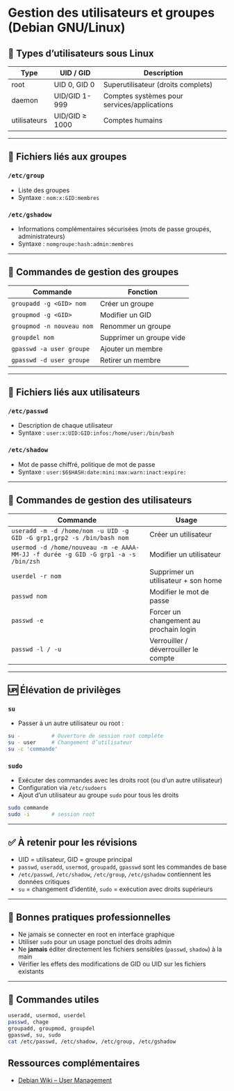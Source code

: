 # Gestion des utilisateurs et groupes (Debian GNU/Linux)

## 👥 Types d’utilisateurs sous Linux

|Type|UID / GID|Description|
|---|---|---|
|root|UID 0, GID 0|Superutilisateur (droits complets)|
|daemon|UID/GID 1-999|Comptes systèmes pour services/applications|
|utilisateurs|UID/GID ≥ 1000|Comptes humains|

---

## 📁 Fichiers liés aux groupes

### `/etc/group`

- Liste des groupes
- Syntaxe : `nom:x:GID:membres`

### `/etc/gshadow`

- Informations complémentaires sécurisées (mots de passe groupés, administrateurs)
- Syntaxe : `nomgroupe:hash:admin:membres`

---

## 🔧 Commandes de gestion des groupes

|Commande|Fonction|
|---|---|
|`groupadd -g <GID> nom`|Créer un groupe|
|`groupmod -g <GID>`|Modifier un GID|
|`groupmod -n nouveau nom`|Renommer un groupe|
|`groupdel nom`|Supprimer un groupe vide|
|`gpasswd -a user groupe`|Ajouter un membre|
|`gpasswd -d user groupe`|Retirer un membre|

---

## 📁 Fichiers liés aux utilisateurs

### `/etc/passwd`

- Description de chaque utilisateur
- Syntaxe : `user:x:UID:GID:infos:/home/user:/bin/bash`

### `/etc/shadow`

- Mot de passe chiffré, politique de mot de passe
- Syntaxe : `user:$6$HASH:date:mini:max:warn:inact:expire:`

---

## 🔧 Commandes de gestion des utilisateurs

|Commande|Usage|
|---|---|
|`useradd -m -d /home/nom -u UID -g GID -G grp1,grp2 -s /bin/bash nom`|Créer un utilisateur|
|`usermod -d /home/nouveau -m -e AAAA-MM-JJ -f durée -g GID -G grp1 -a -s /bin/zsh`|Modifier un utilisateur|
|`userdel -r nom`|Supprimer un utilisateur + son home|
|`passwd nom`|Modifier le mot de passe|
|`passwd -e`|Forcer un changement au prochain login|
|`passwd -l / -u`|Verrouiller / déverrouiller le compte|

---

## 🆙 Élévation de privilèges

### `su`

- Passer à un autre utilisateur ou root :

```bash
su -          # Ouverture de session root complète
su - user     # Changement d’utilisateur
su -c 'commande'
```

### `sudo`

- Exécuter des commandes avec les droits root (ou d’un autre utilisateur)
- Configuration via `/etc/sudoers`
- Ajout d’un utilisateur au groupe `sudo` pour tous les droits

```bash
sudo commande
sudo -i       # session root
```

---

## ✅ À retenir pour les révisions

- UID = utilisateur, GID = groupe principal
- `passwd`, `useradd`, `usermod`, `groupadd`, `gpasswd` sont les commandes de base
- `/etc/passwd`, `/etc/shadow`, `/etc/group`, `/etc/gshadow` contiennent les données critiques
- `su` = changement d’identité, `sudo` = exécution avec droits supérieurs

---

## 📌 Bonnes pratiques professionnelles

- Ne jamais se connecter en root en interface graphique
- Utiliser `sudo` pour un usage ponctuel des droits admin
- Ne **jamais** éditer directement les fichiers sensibles (`passwd`, `shadow`) à la main
- Vérifier les effets des modifications de GID ou UID sur les fichiers existants

---

## 🔗 Commandes utiles

```bash
useradd, usermod, userdel
passwd, chage
groupadd, groupmod, groupdel
gpasswd, su, sudo
cat /etc/passwd, /etc/shadow, /etc/group, /etc/gshadow
```

## Ressources complémentaires

- [Debian Wiki – User Management](https://wiki.debian.org/UserManagement)
